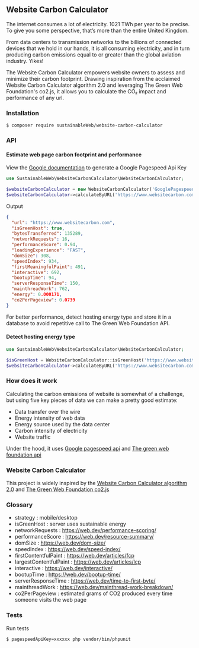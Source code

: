 ## Website Carbon Calculator

The internet consumes a lot of electricity. 1021 TWh per year to be precise. To give you some perspective, that’s more than the entire United Kingdom.

From data centers to transmission networks to the billions of connected devices that we hold in our hands, it is all consuming electricity, and in turn producing carbon emissions equal to or greater than the global aviation industry. Yikes!

The Website Carbon Calculator empowers website owners to assess and minimize their carbon footprint. Drawing inspiration from the acclaimed Website Carbon Calculator algorithm 2.0 and leveraging The Green Web Foundation's co2.js, it allows you to calculate the CO₂ impact and performance of any url.


### Installation

```shell
$ composer require sustainableWeb/website-carbon-calculator
```

### API

#### Estimate web page carbon footprint and performance

View the [Google documentation](https://developers.google.com/speed/docs/insights/v5/get-started#APIKey) to generate a Google Pagespeed Api Key

```php
use SustainableWeb\WebsiteCarbonCalculator\WebsiteCarbonCalculator;

$websiteCarbonCalculator = new WebsiteCarbonCalculator('GooglePagespeedApiKey');
$websiteCarbonCalculator->calculateByURL('https://www.websitecarbon.com/how-does-it-work/', ['strategy'=>'desktop'])
```

Output

```json
{
  "url": "https://www.websitecarbon.com",
  "isGreenHost": true,
  "bytesTransferred": 135289,
  "networkRequests": 16,
  "performanceScore": 0.94,
  "loadingExperience": "FAST",
  "domSize": 308,
  "speedIndex": 934,
  "firstMeaningfulPaint": 491,
  "interactive": 692, 
  "bootupTime": 94,
  "serverResponseTime": 150,
  "mainthreadWork": 762,
  "energy": 0.000171,
  "co2PerPageview": 0.0739
}
```

For better performance, detect hosting energy type and store it in a database to avoid repetitive call to The Green Web Foundation API.

#### Detect hosting energy type

```php
use SustainableWeb\WebsiteCarbonCalculator\WebsiteCarbonCalculator;

$isGreenHost = WebsiteCarbonCalculator::isGreenHost('https://www.websitecarbon.com')
$websiteCarbonCalculator->calculateByURL('https://www.websitecarbon.com/how-does-it-work/', ['isGreenHost'=>$isGreenHost, 'strategy'=>'desktop'])
```

### How does it work

Calculating the carbon emissions of website is somewhat of a challenge, but using five key pieces of data we can make a pretty good estimate:

- Data transfer over the wire
- Energy intensity of web data
- Energy source used by the data center
- Carbon intensity of electricity
- Website traffic

Under the hood, it uses [Google pagespeed api](https://developers.google.com/speed/docs/insights/v5/get-started) and [The green web foundation api](https://www.thegreenwebfoundation.org/green-web-check/)

### Website Carbon Calculator

This project is widely inspired by the [Website Carbon Calculator algorithm 2.0](https://gitlab.com/wholegrain/carbon-api-2-0) and [The Green Web Foundation co2.js](https://github.com/thegreenwebfoundation/co2.js)

### Glossary

- strategy : mobile/desktop
- isGreenHost : server uses sustainable energy
- networkRequests : https://web.dev/performance-scoring/
- performanceScore : https://web.dev/resource-summary/
- domSize : https://web.dev/dom-size/
- speedIndex : https://web.dev/speed-index/
- firstContentfulPaint : https://web.dev/articles/fcp
- largestContentfulPaint : https://web.dev/articles/lcp
- interactive : https://web.dev/interactive/
- bootupTime : https://web.dev/bootup-time/
- serverResponseTime : https://web.dev/time-to-first-byte/
- mainthreadWork : https://web.dev/mainthread-work-breakdown/
- co2PerPageview : estimated grams of CO2 produced every time someone visits the web page

### Tests

Run tests 
```shell
$ pagespeedApiKey=xxxxxx php vendor/bin/phpunit
```

